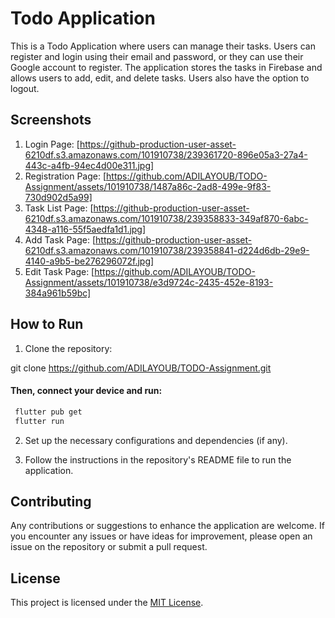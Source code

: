 # Todo Application

This is a Todo Application where users can manage their tasks. Users can register and login using their email and password, or they can use their Google account to register. The application stores the tasks in Firebase and allows users to add, edit, and delete tasks. Users also have the option to logout.

## Screenshots

1. Login Page: [https://github-production-user-asset-6210df.s3.amazonaws.com/101910738/239361720-896e05a3-27a4-443c-a4fb-94ec4d00e311.jpg]
2. Registration Page: [https://github.com/ADILAYOUB/TODO-Assignment/assets/101910738/1487a86c-2ad8-499e-9f83-730d902d5a99]
3. Task List Page: [https://github-production-user-asset-6210df.s3.amazonaws.com/101910738/239358833-349af870-6abc-4348-a116-55f5aedfa1d1.jpg]
4. Add Task Page: [https://github-production-user-asset-6210df.s3.amazonaws.com/101910738/239358841-d224d6db-29e9-4140-a9b5-be276296072f.jpg]
5. Edit Task Page: [https://github.com/ADILAYOUB/TODO-Assignment/assets/101910738/e3d9724c-2435-452e-8193-384a961b59bc]

## How to Run

1. Clone the repository:

git clone https://github.com/ADILAYOUB/TODO-Assignment.git

  #### Then, connect your device and run:
  ```sh
   flutter pub get
   flutter run
  ```

2. Set up the necessary configurations and dependencies (if any).

3. Follow the instructions in the repository's README file to run the application.

## Contributing

Any contributions or suggestions to enhance the application are welcome. If you encounter any issues or have ideas for improvement, please open an issue on the repository or submit a pull request.

## License

This project is licensed under the [MIT License](https://github.com/ADILAYOUB/TODO-Assignment/blob/main/LICENSE).

